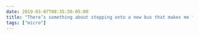 ```yaml
---
date: 2019-03-07T08:35:50-05:00
title: "There’s something about stepping onto a new bus that makes me feel like I’ve stepped into the future. I don’t need jetpacks, just clean seats and an electric motor."
tags: ["micro"]
---
```

